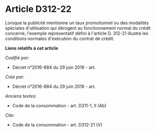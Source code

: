 # Article D312-22

Lorsque la publicité mentionne un taux promotionnel ou des modalités spéciales d'utilisation qui dérogent au fonctionnement
normal du crédit concerné, l'exemple représentatif défini à l'article D. 312-21 illustre les conditions normales d'exécution
du contrat de crédit.

**Liens relatifs à cet article**

_Codifié par_:

  - Décret n°2016-884 du 29 juin 2016 - art.

_Créé par_:

  - Décret n°2016-884 du 29 juin 2016 - art.

_Anciens textes_:

  - Code de la consommation - art. D311-1, II (Ab)

_Cite_:

  - Code de la consommation - art. D312-21 (V)
